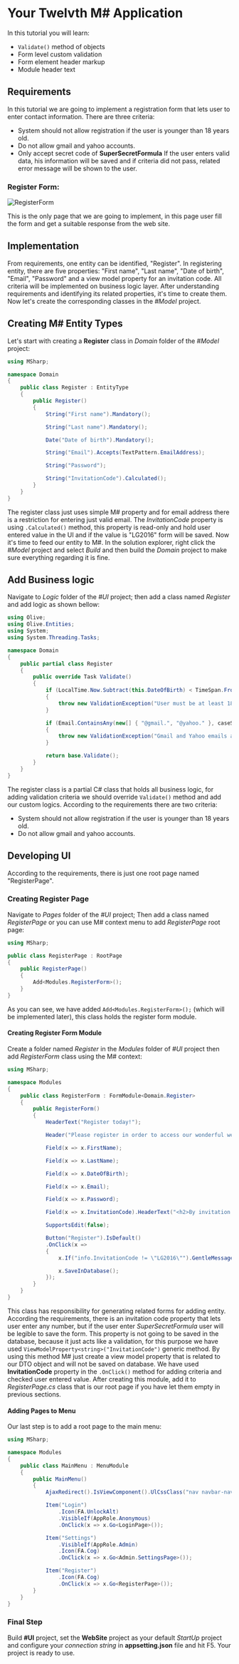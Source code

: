 # Your Twelvth M# Application
In this tutorial you will learn:

- `Validate()` method of objects
- Form level custom validation
- Form element header markup
- Module header text

## Requirements
In this tutorial we are going to implement a registration form that lets user to enter contact information. There are three criteria:
- System should not allow registration if the user is younger than 18 years old.
- Do not allow gmail and yahoo accounts.
- Only accept secret code of **SuperSecretFormula**
If the user enters valid data, his information will be saved and if criteria did not pass, related error message will be shown to the user.

### Register Form:
![RegisterForm](RegisterForm.PNG "RegisterForm")

This is the only page that we are going to implement, in this page user fill the form and get a suitable response from the web site.

## Implementation
From requirements, one entity can be identified, "Register". In registering entity, there are five properties: "First name", "Last name", "Date of birth", "Email", "Password" and a view model property for an invitation code. All criteria will be implemented on business logic layer.
After understanding requirements and identifying its related properties, it's time to create them. Now let's create the corresponding classes in the *#Model* project.

## Creating M# Entity Types
Let's start with creating a **Register** class in *Domain* folder of the *#Model* project:

```C#
using MSharp;

namespace Domain
{
    public class Register : EntityType
    {
        public Register()
        {
            String("First name").Mandatory();

            String("Last name").Mandatory();

            Date("Date of birth").Mandatory();

            String("Email").Accepts(TextPattern.EmailAddress);

            String("Password");

            String("InvitationCode").Calculated();
        }
    }
}
```
The register class just uses simple M# property and for email address there is a restriction for entering just valid email. The *InvitationCode* property is using `.Calculated()` method, this property is read-only and hold user entered value in the UI and if the value is "LG2016" form will be saved.
Now it's time to feed our entity to M#. In the solution explorer, right click the *#Model* project and select *Build* and then build the *Domain* project to make sure everything regarding it is fine.

## Add Business logic
Navigate to *Logic* folder of the *#UI* project; then add a class named *Register* and add logic as shown bellow:
```C#
using Olive;
using Olive.Entities;
using System;
using System.Threading.Tasks;

namespace Domain
{
    public partial class Register
    {
        public override Task Validate()
        {
            if (LocalTime.Now.Subtract(this.DateOfBirth) < TimeSpan.FromDays(365 * 18))
            {
                throw new ValidationException("User must be at least 18 years old to register.");
            }

            if (Email.ContainsAny(new[] { "@gmail.", "@yahoo." }, caseSensitive: false))
            {
                throw new ValidationException("Gmail and Yahoo emails are not accepted.");
            }

            return base.Validate();
        }
    }
}
```
The register class is a partial C# class that holds all business logic, for adding validation criteria we should override `Validate()` method and add our custom logics. According to the requirements there are two criteria:
- System should not allow registration if the user is younger than 18 years old.
- Do not allow gmail and yahoo accounts.

## Developing UI
According to the requirements, there is just one root page named "RegisterPage".

### Creating Register Page
Navigate to *Pages* folder of the *#UI* project; Then add a class named *RegisterPage* or you can use M# context menu to add *RegisterPage* root page:

```C#
using MSharp;

public class RegisterPage : RootPage
{
    public RegisterPage()
    {
        Add<Modules.RegisterForm>();
    }
}
```
As you can see, we have added `Add<Modules.RegisterForm>();` (which will be implemented later), this class holds the register form module.

#### Creating Register Form Module
Create a folder named *Register* in the *Modules* folder of *#UI* project then add *RegisterForm* class using the M# context:

```C#
using MSharp;

namespace Modules
{
    public class RegisterForm : FormModule<Domain.Register>
    {
        public RegisterForm()
        {
            HeaderText("Register today!");

            Header("Please register in order to access our wonderful website.");

            Field(x => x.FirstName);

            Field(x => x.LastName);

            Field(x => x.DateOfBirth);

            Field(x => x.Email);

            Field(x => x.Password);

            Field(x => x.InvitationCode).HeaderText("<h2>By invitation only</h2>").Label("Early registration secret code");

            SupportsEdit(false);

            Button("Register").IsDefault()
            .OnClick(x =>
            {
                x.If("info.InvitationCode != \"LG2016\"").GentleMessage("Invalid registration key.").Exits();

                x.SaveInDatabase();
            });
        }
    }
}
```
This class has responsibility for generating related forms for adding entity. According the requirements, there is an invitation code property that lets user enter any number, but if the user enter *SuperSecretFormula* user will be legible to save the form. This property is not going to be saved in the database, because it just acts like a validation, for this purpose we have used `ViewModelProperty<string>("InvitationCode")` generic method. By using this method M# just create a view model property that is related to our DTO object and will not be saved on database. We have used **InvitationCode** property in the `.OnClick()` method for adding criteria and checked user entered value. After creating this module, add it to *RegisterPage.cs* class that is our root page if you have let them empty in previous sections.

#### Adding Pages to Menu
Our last step is to add a root page to the main menu:

```C#
using MSharp;

namespace Modules
{
    public class MainMenu : MenuModule
    {
        public MainMenu()
        {
            AjaxRedirect().IsViewComponent().UlCssClass("nav navbar-nav dropped-submenu");

            Item("Login")
                .Icon(FA.UnlockAlt)
                .VisibleIf(AppRole.Anonymous)
                .OnClick(x => x.Go<LoginPage>());

            Item("Settings")
                .VisibleIf(AppRole.Admin)
                .Icon(FA.Cog)
                .OnClick(x => x.Go<Admin.SettingsPage>());

            Item("Register")
                .Icon(FA.Cog)
                .OnClick(x => x.Go<RegisterPage>());
        }
    }
}
```

### Final Step
Build **#UI** project, set the **WebSite** project as your default *StartUp* project and configure your *connection string* in **appsetting.json** file and hit F5. Your project is ready to use.
